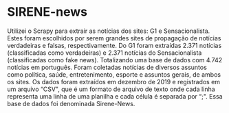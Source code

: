 # SIRENE-news
Utilizei o Scrapy para extrair as notícias dos sites: G1 e Sensacionalista. Estes foram escolhidos por serem grandes sites de propagação de notícias verdadeiras e falsas, respectivamente. Do G1 foram extraídas 2.371 notícias (classificadas como verdadeiras) e 2.371 notícias do Sensacionalista (classificadas como fake news). Totalizando uma base de dados com 4.742 notícias em português. Foram coletadas notícias de diversos assuntos como política, saúde, entretenimento, esporte e assuntos gerais, de ambos os sites. Os dados foram extraídos em dezembro de 2019 e registrados em um arquivo “CSV", que é um formato de arquivo de texto onde cada linha representa uma linha de uma planilha e cada célula é separada por “;". Essa base de dados foi denominada Sirene-News.
